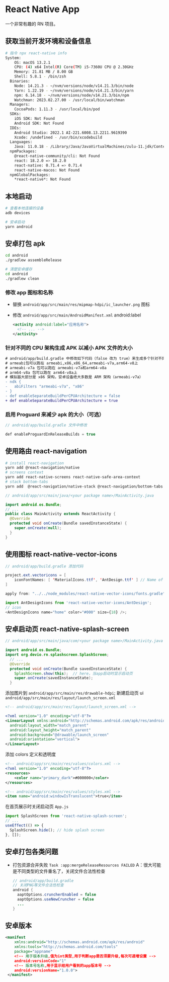 # React Native App

一个非常有趣的 RN 项目。

## 获取当前开发环境和设备信息

```sh
# 指令 npx react-native info
System:
    OS: macOS 13.2.1
    CPU: (4) x64 Intel(R) Core(TM) i5-7360U CPU @ 2.30GHz
    Memory: 21.81 MB / 8.00 GB
    Shell: 5.8.1 - /bin/zsh
  Binaries:
    Node: 14.21.3 - ~/nvm/versions/node/v14.21.3/bin/node
    Yarn: 1.22.19 - ~/nvm/versions/node/v14.21.3/bin/yarn
    npm: 6.14.18 - ~/nvm/versions/node/v14.21.3/bin/npm
    Watchman: 2023.02.27.00 - /usr/local/bin/watchman
  Managers:
    CocoaPods: 1.11.3 - /usr/local/bin/pod
  SDKs:
    iOS SDK: Not Found
    Android SDK: Not Found
  IDEs:
    Android Studio: 2022.1 AI-221.6008.13.2211.9619390
    Xcode: /undefined - /usr/bin/xcodebuild
  Languages:
    Java: 11.0.18 - /Library/Java/JavaVirtualMachines/zulu-11.jdk/Contents/Home/bin/javac
  npmPackages:
    @react-native-community/cli: Not Found
    react: 18.2.0 => 18.2.0
    react-native: 0.71.4 => 0.71.4
    react-native-macos: Not Found
  npmGlobalPackages:
    *react-native*: Not Found
```

## 本地启动

```sh
# 查看本地连接的设备
adb devices

# 安卓启动
yarn android
```

## 安卓打包 apk

```sh
cd android
./gradlew assembleRelease

# 清楚安卓缓存
cd android
./gradlew clean
```

### 修改 app 图标和名称

- 替换 `android/app/src/main/res/mipmap-hdpi/ic_launcher.png` 图标

- 修改 `android/app/src/main/AndroidManifest.xml` android:label

  ```xml
  <activity android:label="应用名称">
    <!-- ... -->
  </activity>
  ```

### 针对不同的 CPU 架构生成 APK 以减小 APK 文件的大小

```diff
# android/app/build.gradle 中修改如下代码（false 改为 true）来生成多个针对不同 CPU 架构的 APK
# armeabi包可以跑在 armeabi,x86,x86_64,armeabi-v7a,arm64-v8上
# armeabi-v7a 包可以跑在 armeabi-v7a和arm64-v8a
# arm64-v8a 包可以跑在 arm64-v8a上
# 模拟器大部分是 x86 架构，安卓设备绝大多数是 ARM 架构（armeabi-v7a）
- ndk {
-   abiFilters "armeabi-v7a", "x86"
- }
- def enableSeparateBuildPerCPUArchitecture = false
+ def enableSeparateBuildPerCPUArchitecture = true
```

### 启用 Proguard 来减少 apk 的大小（可选）

```java
// android/app/build.gradle 文件中修改

def enableProguardInReleaseBuilds = true
```

## 使用路由 react-navigation

```sh
# install react-navigation
yarn add @react-navigation/native
# screens context
yarn add react-native-screens react-native-safe-area-context
# stack bottom-tabs
yarn add  @react-navigation/native-stack @react-navigation/bottom-tabs
```

```java
// android/app/src/main/java/<your package name>/MainActivity.java

import android.os.Bundle;
// ...
public class MainActivity extends ReactActivity {
  @Override
  protected void onCreate(Bundle savedInstanceState) {
    super.onCreate(null);
  }
}
```

## 使用图标 react-native-vector-icons

```java
// android/app/build.gradle 添加代码

project.ext.vectoricons = [
    iconFontNames: [ 'MaterialIcons.ttf', 'AntDesign.ttf' ] // Name of the font files you want to copy
]

apply from: "../../node_modules/react-native-vector-icons/fonts.gradle"
```

```js
import AntDesignIcons from 'react-native-vector-icons/AntDesign';
// icon
<AntDesignIcons name="home" color="#000" size={18} />;
```

## 安卓启动页 react-native-splash-screen

```java
// android/app/src/main/java/com/<your package name>/MainActivity.java

import android.os.Bundle;
import org.devio.rn.splashscreen.SplashScreen;
  // ...
  @Override
  protected void onCreate(Bundle savedInstanceState) {
    SplashScreen.show(this);  // here，当app启动时显示启动页
    super.onCreate(savedInstanceState);
  }
```

添加图片到 `android/app/src/main/res/drawable-hdpi`;
新建启动页 ui `android/app/src/main/res/layout/launch_screen.xml`

```xml
<!-- android/app/src/main/res/layout/launch_screen.xml -->

<?xml version="1.0" encoding="utf-8"?>
<LinearLayout xmlns:android="http://schemas.android.com/apk/res/android"
  android:layout_width="match_parent"
  android:layout_height="match_parent"
  android:background="@drawable/launch_screen"
  android:orientation="vertical">
</LinearLayout>
```

添加 colors 定义和透明度

```xml
<!-- android/app/src/main/res/values/colors.xml -->
<?xml version="1.0" encoding="utf-8"?>
<resources>
    <color name="primary_dark">#000000</color>
</resources>

<!-- android/app/src/main/res/values/styles.xml -->
<item name="android:windowIsTranslucent">true</item>
```

在首页展示时关闭启动页 `App.js`

```js
import SplashScreen from 'react-native-splash-screen';
// ...
useEffect(() => {
  SplashScreen.hide(); // hide splash screen
}, []);
```

## 安卓打包各类问题

- 打包资源合并失败 `Task :app:mergeReleaseResources FAILED`
  A：很大可能是不同类型的文件重名了，关闭文件合法性检查
  ```java
  // android/app/build.gradle
  // 关闭PNG等文件合法性检查
  android {
    aaptOptions.cruncherEnabled = false
    aaptOptions.useNewCruncher = false
    ...
  }
  ```

## 安卓版本

```xml
<manifest
    xmlns:android="http://schemas.android.com/apk/res/android"
    xmlns:tools="http://schemas.android.com/tools"
    package="appname"
    <!-- 用于版本升级,值为int类型,用于判断app是否须要升级,每次可递增设置 -->
    android:versionCode="1"
    <!-- 版本号名称,用于显示给用户看到的app版本号 -->
    android:versionName="1.0.0">
 </manifest>
```
